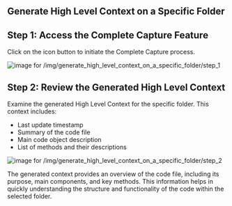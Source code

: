 

  ## Generate High Level Context on a Specific Folder

## Step 1: Access the Complete Capture Feature

Click on the icon button to initiate the Complete Capture process.

![image for /img/generate_high_level_context_on_a_specific_folder/step_1](/img/generate_high_level_context_on_a_specific_folder/step_1.png)

## Step 2: Review the Generated High Level Context

Examine the generated High Level Context for the specific folder. This context includes:

- Last update timestamp
- Summary of the code file
- Main code object description
- List of methods and their descriptions

![image for /img/generate_high_level_context_on_a_specific_folder/step_2](/img/generate_high_level_context_on_a_specific_folder/step_2.png)

The generated context provides an overview of the code file, including its purpose, main components, and key methods. This information helps in quickly understanding the structure and functionality of the code within the selected folder.

  